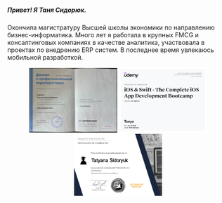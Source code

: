 ##### Привет! Я Таня Сидорюк. 
Окончила магистратуру Высшей школы экономики по направлению бизнес-информатика. Много лет я работала в крупных FMCG и консалтинговых компаниях в качестве аналитика, участвовала в проектах по внедрению ERP систем. В последнее время увлекаюсь мобильной разработкой. 

<div id="header" align="center">
  <img src="https://github.com/Pechorinka/Pechorinka/blob/main/diplom.jpg" width="200"/>
  <img src="https://github.com/Pechorinka/Pechorinka/blob/main/diplom2.jpg" width="200"/>
  <img src="https://github.com/Pechorinka/Pechorinka/blob/main/diplom3.jpg" width="200"/>
</div>
